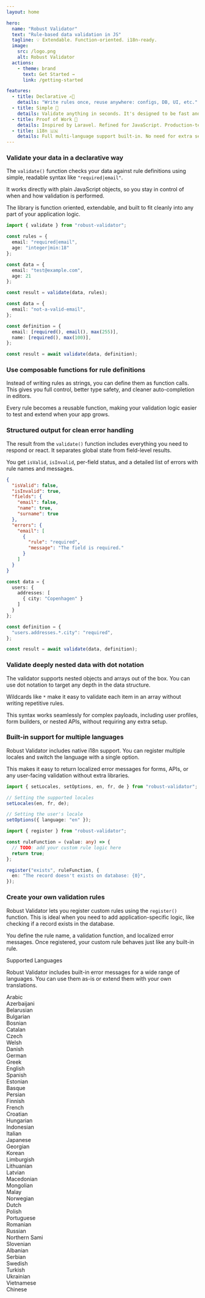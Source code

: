 ```yaml
---
layout: home

hero:
  name: "Robust Validator"
  text: "Rule-based data validation in JS"
  tagline: 💡 Extendable. Function-oriented. i18n-ready.
  image:
    src: /logo.png
    alt: Robust Validator
  actions:
    - theme: brand
      text: Get Started →
      link: /getting-started

features:
  - title: Declarative ✍🏽
    details: "Write rules once, reuse anywhere: configs, DB, UI, etc."
  - title: Simple 🐤
    details: Validate anything in seconds. It's designed to be fast and intuitive.
  - title: Proof of Work 💪
    details: Inspired by Laravel. Refined for JavaScript. Production-tested.
  - title: i18n 🇺🇳
    details: Full multi-language support built-in. No need for extra setup.
---
```


<div class="demo-section">

  <div class="demo-text">
    <h3>Validate your data in a declarative way</h3>
    <p>
      The <code>validate()</code> function checks your data against rule definitions using simple,
      readable syntax like <code>"required|email"</code>.
    </p>
    <p>
      It works directly with plain JavaScript objects, so you stay in control of when and how validation is performed.
    </p>
    <p>
      The library is function oriented, extendable, and built to fit cleanly into any part of your application logic.
    </p>
  </div>

  <div class="demo-code">

<!-- prettier-ignore-start -->
```ts
import { validate } from "robust-validator";

const rules = {
  email: "required|email",
  age: "integer|min:18" 
};

const data = {
  email: "test@example.com",
  age: 21 
};

const result = validate(data, rules);
```
<!-- prettier-ignore-end -->

  </div> 
</div>

<div class="demo-section">

  <div class="demo-code">

<!-- prettier-ignore-start -->
```ts
const data = {
  email: "not-a-valid-email",
};

const definition = {
  email: [required(), email(), max(255)],
  name: [required(), max(100)],
};

const result = await validate(data, definition);
```
<!-- prettier-ignore-end -->

  </div>

  <div class="demo-text">
    <h3>Use composable functions for rule definitions</h3>
    <p>
      Instead of writing rules as strings, you can define them as function calls. This gives you full control, better type safety, and cleaner auto-completion in editors.
    </p>
    <p>
      Every rule becomes a reusable function, making your validation logic easier to test and extend when your app grows.
    </p>
  </div>

</div>

<div class="demo-section">

  <div class="demo-text">
    <h3>Structured output for clean error handling</h3>
    <p>
      The result from the <code>validate()</code> function includes everything you need to respond or react. It separates global state from field-level results.
    </p>
    <p>
      You get <code>isValid</code>, <code>isInvalid</code>, per-field status, and a detailed list of errors with rule names and messages.
    </p>
  </div>

  <div class="demo-code">

<!-- prettier-ignore-start -->
```json
{
  "isValid": false,
  "isInvalid": true,
  "fields": {
    "email": false,
    "name": true,
    "surname": true
  },
  "errors": {
    "email": [
      {
        "rule": "required",
        "message": "The field is required."
      }
    ]
  }
}
```
<!-- prettier-ignore-end -->

  </div> 
</div>

<div class="demo-section">

  <div class="demo-code">

<!-- prettier-ignore-start -->
```ts
const data = {
  users: {
    addresses: [
      { city: "Copenhagen" }
    ]
  }
};

const definition = {
  "users.addresses.*.city": "required",
};

const result = await validate(data, definition);
```
<!-- prettier-ignore-end -->

  </div>

  <div class="demo-text">
    <h3>Validate deeply nested data with dot notation</h3>
    <p>
      The validator supports nested objects and arrays out of the box. You can use dot notation to target any depth in the data structure.
    </p>
    <p>
      Wildcards like <code>*</code> make it easy to validate each item in an array without writing repetitive rules.
    </p>
    <p>
      This syntax works seamlessly for complex payloads, including user profiles, form builders, or nested APIs, without requiring any extra setup.
    </p>
  </div>
</div>

<div class="demo-section">

  <div class="demo-text">
    <h3>Built-in support for multiple languages</h3>
    <p>
      Robust Validator includes native i18n support. You can register multiple locales and switch the language with a single option.
    </p>
    <p>
      This makes it easy to return localized error messages for forms, APIs, or any user-facing validation without extra libraries.
    </p>
  </div>

  <div class="demo-code">

<!-- prettier-ignore-start -->
```ts
import { setLocales, setOptions, en, fr, de } from "robust-validator";

// Setting the supported locales
setLocales(en, fr, de);

// Setting the user's locale
setOptions({ language: "en" });
```
<!-- prettier-ignore-end -->

  </div> 
</div>

<div class="demo-section">

  <div class="demo-code">

<!-- prettier-ignore-start -->
```ts
import { register } from "robust-validator";

const ruleFunction = (value: any) => {
  // TODO: add your custom rule logic here
  return true;
};

register("exists", ruleFunction, {
  en: "The record doesn't exists on database: {0}",
});
```
<!-- prettier-ignore-end -->

  </div>

  <div class="demo-text">
    <h3>Create your own validation rules</h3>
    <p>
      Robust Validator lets you register custom rules using the <code>register()</code> function. This is ideal when you need to add application-specific logic, like checking if a record exists in the database.
    </p>
    <p>
      You define the rule name, a validation function, and localized error messages. Once registered, your custom rule behaves just like any built-in rule.
    </p>
  </div>
</div>

<div class="l-title">Supported Languages</div>
<p class="l-description">
  Robust Validator includes built-in error messages for a wide range of languages. You can use them as-is or extend them with your own translations.
</p>

<div class="l-table">
  <div class="l-cell">Arabic</div>
  <div class="l-cell">Azerbaijani</div>
  <div class="l-cell">Belarusian</div>
  <div class="l-cell">Bulgarian</div>
  <div class="l-cell">Bosnian</div>
  <div class="l-cell">Catalan</div>
  <div class="l-cell">Czech</div>
  <div class="l-cell">Welsh</div>
  <div class="l-cell">Danish</div>
  <div class="l-cell">German</div>
  <div class="l-cell">Greek</div>
  <div class="l-cell">English</div>
  <div class="l-cell">Spanish</div>
  <div class="l-cell">Estonian</div>
  <div class="l-cell">Basque</div>
  <div class="l-cell">Persian</div>
  <div class="l-cell">Finnish</div>
  <div class="l-cell">French</div>
  <div class="l-cell">Croatian</div>
  <div class="l-cell">Hungarian</div>
  <div class="l-cell">Indonesian</div>
  <div class="l-cell">Italian</div>
  <div class="l-cell">Japanese</div>
  <div class="l-cell">Georgian</div>
  <div class="l-cell">Korean</div>
  <div class="l-cell">Limburgish</div>
  <div class="l-cell">Lithuanian</div>
  <div class="l-cell">Latvian</div>
  <div class="l-cell">Macedonian</div>
  <div class="l-cell">Mongolian</div>
  <div class="l-cell">Malay</div>
  <div class="l-cell">Norwegian</div>
  <div class="l-cell">Dutch</div>
  <div class="l-cell">Polish</div>
  <div class="l-cell">Portuguese</div>
  <div class="l-cell">Romanian</div>
  <div class="l-cell">Russian</div>
  <div class="l-cell">Northern Sami</div>
  <div class="l-cell">Slovenian</div>
  <div class="l-cell">Albanian</div>
  <div class="l-cell">Serbian</div>
  <div class="l-cell">Swedish</div>
  <div class="l-cell">Turkish</div>
  <div class="l-cell">Ukrainian</div>
  <div class="l-cell">Vietnamese</div>
  <div class="l-cell">Chinese</div>
</div>
